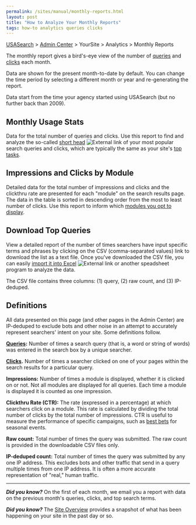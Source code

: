```yaml
---
permalink: /sites/manual/monthly-reports.html
layout: post
title: "How to Analyze Your Monthly Reports"
tags: how-to analytics queries clicks
---
```

[USASearch](http://usasearch.howto.gov) > [Admin Center](https://search.usa.gov/sites) > YourSite > Analytics > Monthly Reports

The monthly report gives a bird's-eye view of the number of [queries](/sites/manual/queries.html) and [clicks](/sites/manual/clicks.html) each month. 

Data are shown for the present month-to-date by default. You can change the time period by selecting a different month or year and re-generating the report.

Data start from the time your agency started using USASearch (but no further back than 2009).

## Monthly Usage Stats

Data for the total number of queries and clicks. Use this report to find and analyze the so-called [short head](http://www.searchtools.com/analysis/long-tail.html) ![External link](https://9fddeb862c037f6d2190-f1564c64756a8cfee25b6b19953b1d23.ssl.cf2.rackcdn.com/external_link.gif) of your most popular search queries and clicks, which are typically the same as your site's [top tasks](http://www.howto.gov/web-content/manage/focus-on-top-tasks). 

## Impressions and Clicks by Module

Detailed data for the total number of impressions and clicks and the clickthru rate are presented for each "module" on the search results page. The data in the table is sorted in descending order from the most to least number of clicks. Use this report to inform which [modules you opt to display](/sites/manual/display-overview.html).

## Download Top Queries

View a detailed report of the number of times searchers have input specific terms and phrases by clicking on the CSV (comma-separated values) link to download the list as a text file. Once you've downloaded the CSV file, you can easily [import it  into Excel](http://office.microsoft.com/en-us/excel-help/import-or-export-text-txt-or-csv-files-HP010342598.aspx) ![External link](https://9fddeb862c037f6d2190-f1564c64756a8cfee25b6b19953b1d23.ssl.cf2.rackcdn.com/external_link.gif) or another speadsheet program to analyze the data. 

The CSV file contains three columns: (1) query, (2) raw count, and (3) IP-deduped. 

## Definitions

All data presented on this page (and other pages in the Admin Center) are IP-deduped to exclude bots and other noise in an attempt to accurately represent searchers' intent on your site. Some definitions follow.

**[Queries](/sites/manual/queries.html):** Number of times a search query (that is, a word or string of words) was entered in the search box by a unique searcher. 

**[Clicks](/sites/manual/clicks.html).** Number of times a searcher clicked on one of your pages within the search results for a particular query.

**Impressions:** Number of times a module is displayed, whether it is clicked on or not. Not all modules are displayed for all queries. Each time a module is displayed it is counted as one impression.

**Clickthru Rate (CTR):** The rate (expressed in a percentage) at which searchers click on a module. This rate is calculated by dividing the total number of clicks by the total number of impressions. CTR is useful to measure the performance of specific campaigns, such as [best bets](/sites/manual/best-bets-text.html) for seasonal events.

**Raw count:** Total number of times the query was submitted. The raw count is provided in the downloadable CSV files only.

**IP-deduped count:** Total number of times the query was submitted by any one IP address. This excludes bots and other traffic that send in a query multiple times from one IP address. It is often a more accurate representation of "real," human traffic.

---

***Did you know?*** On the first of each month, we email you a report with data on the previous month's queries, clicks, and top search terms.

***Did you know?*** The [Site Overview](/sites/manual/site-overview.html) provides a snapshot of what has been happening on your site in the past day or so.